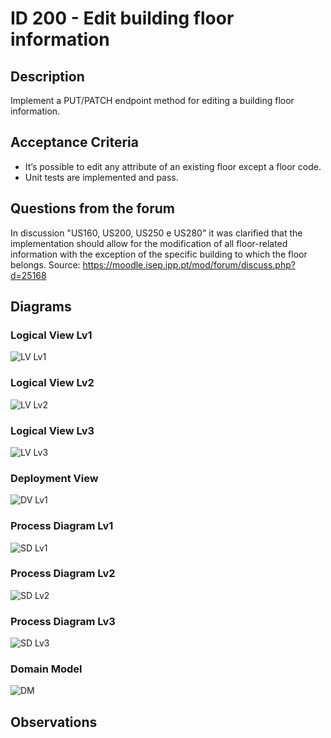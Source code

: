 # ID 200 - Edit building floor information

## Description
Implement a PUT/PATCH endpoint method for editing a building floor information.

## Acceptance Criteria

* It’s possible to edit any attribute of an existing floor except a floor code.
* Unit tests are implemented and pass.

## Questions from the forum

In discussion "US160, US200, US250 e US280" it was clarified that the implementation should allow for the modification of all floor-related information with the exception of the specific building to which the floor belongs.
Source: https://moodle.isep.ipp.pt/mod/forum/discuss.php?d=25168

## Diagrams

### Logical View Lv1
![LV Lv1](../../diagrams/level1/Logical%20View%20Lv1.svg)

### Logical View Lv2
![LV Lv2](../../diagrams/level2/Logical%20View%20Lv2.svg)

### Logical View Lv3
![LV Lv3](../../diagrams/level3/Logical%20View%20lv3%20(Campus%20Management).svg)

### Deployment View
![DV Lv1](../../diagrams/Deployment%20View.svg)

### Process Diagram Lv1
![SD Lv1](./SD%20Lv1.svg)

### Process Diagram Lv2
![SD Lv2](./SD%20Lv2.svg)

### Process Diagram Lv3
![SD Lv3](./SD%20Lv3.svg)

### Domain Model
![DM](../../diagrams/DM.png)

## Observations